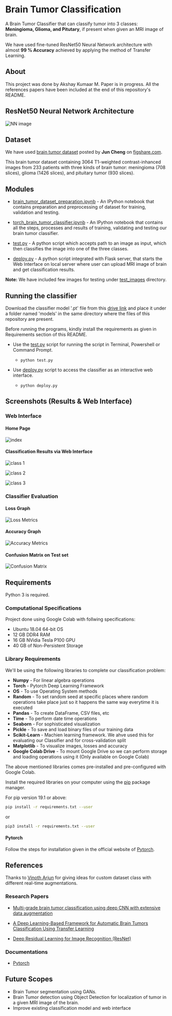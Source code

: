 # Brain Tumor Classification

A Brain Tumor Classifier that can classify tumor into 3 classes: **Meningioma, Glioma, and Pitutary**, if present when given an MRI image of brain.

We have used fine-tuned ResNet50 Neural Network architecture with almost **99 % Accuracy** achieved by applying the method of Transfer Learning.

## About

This project was done by Akshay Kumaar M. Paper is in progress. All the references papers have been included at the end of this repository's README.

## ResNet50 Neural Network Architecture

![NN image](https://www.researchgate.net/publication/331364877/figure/fig3/AS:741856270901252@1553883726825/Left-ResNet50-architecture-Blocks-with-dotted-line-represents-modules-that-might-be.png)

## Dataset

We have used [brain tumor dataset](https://figshare.com/articles/brain_tumor_dataset/1512427) posted by **Jun Cheng** on [figshare.com](figshare.com).

This brain tumor dataset containing 3064 T1-weighted contrast-inhanced images from 233 patients with three kinds of brain tumor: meningioma (708 slices), glioma (1426 slices), and pituitary tumor (930 slices).

## Modules

* [brain_tumor_dataset_preparation.ipynb](brain_tumor_dataset_preparation.ipynb) - An IPython notebook that contains preparation and preprocessing of dataset for training, validation and testing.

* [torch_brain_tumor_classifier.ipynb](torch_brain_tumor_classifier.ipynb) - An IPython notebook that contains all the steps, processes and results of training, validating and testing our brain tumor classifier.

* [test.py](test.py) - A python script which accepts path to an image as input, which then classifies the image into one of the three classes.

* [deploy.py](deploy.py) - A python script integrated with Flask server, that starts the Web Interface on local server where user can upload MRI image of brain and get classification results.

**Note:** We have included few images for testing under [test_images](test_images) directory.

## Running the classifier

Download the classifier model '.pt' file from this [drive link](https://drive.google.com/file/d/1-rIrzzqpsSg80QG175hjEPv9ilnSHmqK/view?usp=sharing) and place it under a folder named 'models' in the same directory where the files of this repository are present.

Before running the programs, kindly install the requirements as given in Requirements section of this README.

* Use the [test.py](test.py) script for running the script in Terminal, Powershell or Command Prompt.
  * `python test.py`

* Use [deploy.py](deploy.py) script to access the classifier as an interactive web interface.
  * `python deploy.py`

## Screenshots (Results & Web Interface)

### Web Interface

#### Home Page

![index](results/web1.png)

#### Classification Results via Web Interface

![class 1](results/web2.png)

![class 2](results/web3.png)

![class 3](results/web4.png)

### Classifier Evaluation

#### Loss Graph

![Loss Metrics](results/loss_metrics.png)

#### Accuracy Graph

![Accuracy Metrics](results/accuracy_metrics.png)

#### Confusion Matrix on Test set

![Confusion Matrix](results/cm.png)

## Requirements

Python 3 is required.

### Computational Specifications

Project done using Google Colab with follwing specifications:

* Ubuntu 18.04 64-bit OS
* 12 GB DDR4 RAM
* 16 GB NVidia Tesla P100 GPU
* 40 GB of Non-Persistent Storage

### Library Requirements

We'll be using the following libraries to complete our classification problem:

* **Numpy** - For linear algebra operations
* **Torch** - Pytorch Deep Learning Framework
* **OS** - To use Operating System methods
* **Random** - To set random seed at specific places where random operations take place just so it happens the same way everytime it is executed
* **Pandas** - To create DataFrame, CSV files, etc
* **Time** - To perform date time operations
* **Seaborn** - For sophisticated visualization
* **Pickle** - To save and load binary files of our training data
* **Scikit-Learn** - Machien learning framework. We ahve used this for evaluating our Classifier and for cross-validation split
* **Matplotlib** - To visualize images, losses and accuracy
* **Google Colab Drive** - To mount Google Drive so we can perform storage and loading operations using it (Only available on Google Colab)

The above mentioned libraries comes pre-installed and pre-configured with Google Colab.

Install the required libraries on your computer using the [pip](https://pip.pypa.io/en/stable/) package manager.

For pip version 19.1 or above:

~~~bash
pip install -r requirements.txt --user
~~~

or

~~~bash
pip3 install -r requirements.txt --user
~~~

#### Pytorch

Follow the steps for installation given in the official website of [Pytorch](https://pytorch.org).

## References

Thanks to [Vinoth Arjun](https://github.com/vinotharjun) for giving ideas for custom dataset class with different real-time augmentations.

### Research Papers

* [Multi-grade brain tumor classification using deep CNN with extensive data augmentation](https://www.sciencedirect.com/science/article/abs/pii/S1877750318307385)

* [A Deep Learning-Based Framework for Automatic Brain Tumors Classification Using Transfer Learning](https://link.springer.com/article/10.1007/s00034-019-01246-3)

* [Deep Residual Learning for Image Recognition (ResNet)](https://arxiv.org/pdf/1512.03385.pdf)

### Documentations

* [Pytorch](https://pytorch.org/docs/stable/index.html)

## Future Scopes

* Brain Tumor segmentation using GANs.
* Brain Tumor detection using Object Detection for localization of tumor in a given MRI image of the brain.
* Improve existing classification model and web interface
